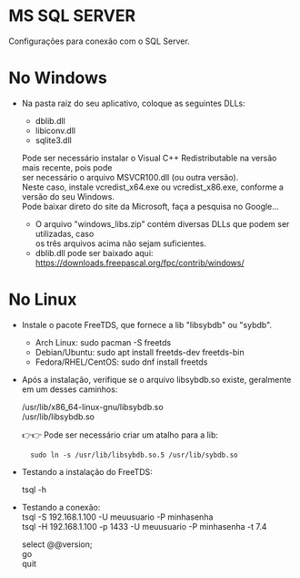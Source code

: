 # MS SQL SERVER

Configurações para conexão com o SQL Server.

# No Windows

- Na pasta raiz do seu aplicativo, coloque as seguintes DLLs:
  - dblib.dll
  - libiconv.dll
  - sqlite3.dll
  
  Pode ser necessário instalar o Visual C++ Redistributable na versão mais recente, pois pode<br>
  ser necessário o arquivo MSVCR100.dll (ou outra versão).<br>
  Neste caso, instale vcredist_x64.exe ou vcredist_x86.exe, conforme a versão do seu Windows.<br>
  Pode baixar direto do site da Microsoft, faça a pesquisa no Google...
  
  - O arquivo "windows_libs.zip" contém diversas DLLs que podem ser utilizadas, caso<br>
    os três arquivos acima não sejam suficientes.<br>
  - dblib.dll pode ser baixado aqui: https://downloads.freepascal.org/fpc/contrib/windows/

# No Linux

- Instale o pacote FreeTDS, que fornece a lib "libsybdb" ou "sybdb".
  - Arch Linux: sudo pacman -S freetds
  - Debian/Ubuntu: sudo apt install freetds-dev freetds-bin
  - Fedora/RHEL/CentOS: sudo dnf install freetds
- Após a instalação, verifique se o arquivo libsybdb.so existe, geralmente em um desses caminhos:

    /usr/lib/x86_64-linux-gnu/libsybdb.so<br>
    /usr/lib/libsybdb.so
 
    👉👉 Pode ser necessário criar um atalho para a lib:  
    
        sudo ln -s /usr/lib/libsybdb.so.5 /usr/lib/sybdb.so

- Testando a instalação do FreeTDS:

  tsql -h
  
- Testando a conexão:<br> 
  tsql -S 192.168.1.100 -U meuusuario -P minhasenha<br>
  tsql -H 192.168.1.100 -p 1433 -U meuusuario -P minhasenha -t 7.4
    
  select @@version;<br>
  go <br>
  quit <br>
